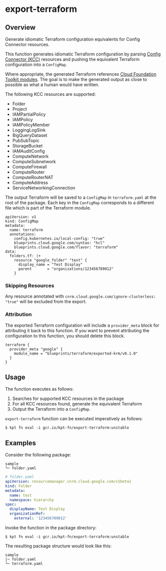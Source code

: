 # export-terraform

## Overview

<!--mdtogo:Short-->

Generate idiomatic Terraform configuration equivalents for Config Connector resources.

<!--mdtogo-->

This function generates idiomatic Terraform configuration by parsing [Config Connector (KCC)](https://cloud.google.com/config-connector/docs) resources and pushing the equivalent Terraform configuration into a `ConfigMap`.

Where appropriate, the generated Terraform references [Cloud Foundation Toolkit modules](https://g.co/dev/terraformfoundation).
The goal is to make the generated output as close to possible as what a human would have written.

The following KCC resources are supported:
- Folder
- Project
- IAMPartialPolicy
- IAMPolicy
- IAMPolicyMember
- LoggingLogSink
- BigQueryDataset
- PubSubTopic
- StorageBucket
- IAMAuditConfig
- ComputeNetwork
- ComputeSubnetwork
- ComputeFirewall
- ComputeRouter
- ComputeRouterNAT
- ComputeAddress
- ServiceNetworkingConnection


The output Terraform will be saved to a `ConfigMap` in `terraform.yaml` at the root of the package.
Each key in the `ConfigMap` corresponds to a different file which is part of the Terraform module.

```
apiVersion: v1
kind: ConfigMap
metadata:
  name: terraform
  annotations:
    config.kubernetes.io/local-config: "true"
    blueprints.cloud.google.com/syntax: "hcl"
    blueprints.cloud.google.com/flavor: "terraform"
data:
  folders.tf: |+
    resource "google_folder" "test" {
      display_name = "Test Display"
      parent       = "organizations/123456789012"
    }
```

### Skipping Resources
Any resource annotated with `cnrm.cloud.google.com/ignore-clusterless: "true"` will be excluded from the export.

### Attribution
The exported Terraform configuration will include a `provider_meta` block for attributing it back to this function.
If you want to prevent attributing the configuration to this function, you should delete this block.

```
terraform {
  provider_meta "google" {
    module_name = "blueprints/terraform/exported-krm/v0.1.0"
  }
}
```

<!--mdtogo:Long-->

## Usage

The function executes as follows:

1. Searches for supported KCC resources in the package
2. For all KCC resources found, generate the equivalent Terraform
3. Output the Terraform into a `ConfigMap`.

`export-terraform` function can be executed imperatively as follows:

```shell
$ kpt fn eval -i gcr.io/kpt-fn/export-terraform:unstable
```

<!--mdtogo-->

## Examples

<!--mdtogo:Examples-->

Consider the following package:

```
sample
└─ folder.yaml
```

```yaml
# folder.yaml
apiVersion: resourcemanager.cnrm.cloud.google.com/v1beta1
kind: Folder
metadata:
  name: test
  namespace: hierarchy
spec:
  displayName: Test Display
  organizationRef:
    external: '123456789012'
```

Invoke the function in the package directory:

```shell
$ kpt fn eval -i gcr.io/kpt-fn/export-terraform:unstable
```

The resulting package structure would look like this:

```
sample
|─ folder.yaml
└─ terraform.yaml
```
